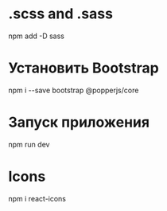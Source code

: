 # .scss and .sass
npm add -D sass

# Установить Bootstrap
npm i --save bootstrap @popperjs/core

# Запуск приложения
npm run dev

# Icons
npm i react-icons
